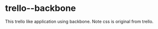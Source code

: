 trello--backbone
================

This trello like application using backbone. Note css is original from trello.

